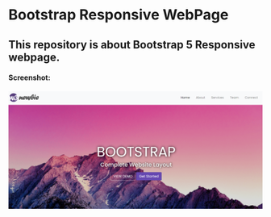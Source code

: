 # Bootstrap Responsive WebPage
## This repository is about Bootstrap 5 Responsive webpage.

#### Screenshot:
![](images/BS_R.png)
